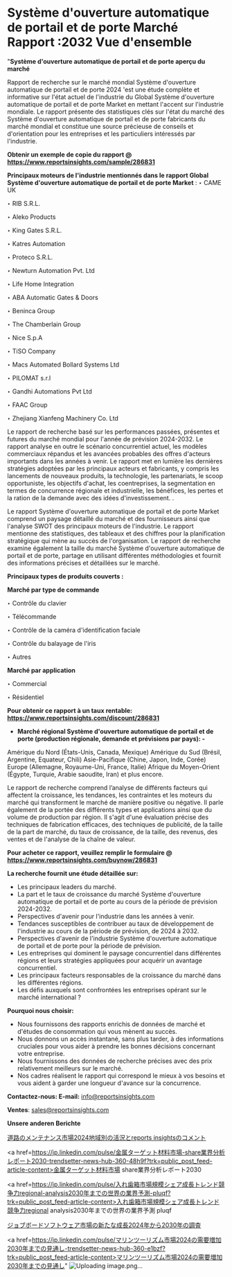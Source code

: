 # Système d'ouverture automatique de portail et de porte Marché Rapport :2032 Vue d'ensemble

"<strong>Système d'ouverture automatique de portail et de porte aperçu du marché</strong>

Rapport de recherche sur le marché mondial Système d'ouverture automatique de portail et de porte 2024 'est une étude complète et informative sur l'état actuel de l'industrie du Global Système d'ouverture automatique de portail et de porte Market en mettant l'accent sur l'industrie mondiale. Le rapport présente des statistiques clés sur l'état du marché des Système d'ouverture automatique de portail et de porte fabricants du marché mondial et constitue une source précieuse de conseils et d'orientation pour les entreprises et les particuliers intéressés par l'industrie.

<strong>Obtenir un exemple de copie du rapport @ <a href=https://www.reportsinsights.com/sample/286831>https://www.reportsinsights.com/sample/286831</a></strong>

<strong>Principaux moteurs de l'industrie mentionnés dans le rapport Global Système d'ouverture automatique de portail et de porte Market</strong> :
‣ CAME UK

‣ RIB S.R.L.

‣ Aleko Products

‣ King Gates S.R.L.

‣ Katres Automation

‣ Proteco S.R.L.

‣ Newturn Automation Pvt. Ltd

‣ Life Home Integration

‣ ABA Automatic Gates & Doors

‣ Beninca Group

‣ The Chamberlain Group

‣ Nice S.p.A

‣ TiSO Company

‣ Macs Automated Bollard Systems Ltd

‣ PILOMAT s.r.l

‣ Gandhi Automations Pvt Ltd

‣ FAAC Group

‣ Zhejiang Xianfeng Machinery Co. Ltd

Le rapport de recherche basé sur les performances passées, présentes et futures du marché mondial pour l'année de prévision 2024-2032. Le rapport analyse en outre le scénario concurrentiel actuel, les modèles commerciaux répandus et les avancées probables des offres d'acteurs importants dans les années à venir. Le rapport met en lumière les dernières stratégies adoptées par les principaux acteurs et fabricants, y compris les lancements de nouveaux produits, la technologie, les partenariats, le scoop opportuniste, les objectifs d'achat, les coentreprises, la segmentation en termes de concurrence régionale et industrielle, les bénéfices, les pertes et la ration de la demande avec des idées d'investissement. .

Le rapport Système d'ouverture automatique de portail et de porte Market comprend un paysage détaillé du marché et des fournisseurs ainsi que l'analyse SWOT des principaux moteurs de l'industrie. Le rapport mentionne des statistiques, des tableaux et des chiffres pour la planification stratégique qui mène au succès de l'organisation. Le rapport de recherche examine également la taille du marché Système d'ouverture automatique de portail et de porte, partage en utilisant différentes méthodologies et fournit des informations précises et détaillées sur le marché.

<strong>Principaux types de produits couverts :</strong>

<strong>Marché par type de commande</Strong>

‣ Contrôle du clavier

‣ Télécommande

‣ Contrôle de la caméra d'identification faciale

‣ Contrôle du balayage de l'iris

‣ Autres

<strong>Marché par application</Strong>

‣ Commercial

‣ Résidentiel

<strong>Pour obtenir ce rapport à un taux rentable: <a href=https://www.reportsinsights.com/discount/286831>https://www.reportsinsights.com/discount/286831</a></strong>
<ul>
  <li><strong>Marché régional Système d'ouverture automatique de portail et de porte (production régionale, demande et prévisions par pays): -</strong></li>
</ul>
Amérique du Nord (États-Unis, Canada, Mexique)
Amérique du Sud (Brésil, Argentine, Equateur, Chili)
Asie-Pacifique (Chine, Japon, Inde, Corée)
Europe (Allemagne, Royaume-Uni, France, Italie)
Afrique du Moyen-Orient (Égypte, Turquie, Arabie saoudite, Iran) et plus encore.

Le rapport de recherche comprend l’analyse de différents facteurs qui affectent la croissance, les tendances, les contraintes et les moteurs du marché qui transforment le marché de manière positive ou négative. Il parle également de la portée des différents types et applications ainsi que du volume de production par région. Il s'agit d'une évaluation précise des techniques de fabrication efficaces, des techniques de publicité, de la taille de la part de marché, du taux de croissance, de la taille, des revenus, des ventes et de l'analyse de la chaîne de valeur.

<strong>Pour acheter ce rapport, veuillez remplir le formulaire @   <a href=https://www.reportsinsights.com/buynow/286831>https://www.reportsinsights.com/buynow/286831</a></strong>

<strong>La recherche fournit une étude détaillée sur:</strong>
<ul>
  <li>Les principaux leaders du marché.</li>
  <li>La part et le taux de croissance du marché Système d'ouverture automatique de portail et de porte au cours de la période de prévision 2024-2032.</li>
  <li>Perspectives d'avenir pour l'industrie dans les années à venir.</li>
  <li>Tendances susceptibles de contribuer au taux de développement de l'industrie au cours de la période de prévision, de 2024 à 2032.</li>
  <li>Perspectives d'avenir de l'industrie Système d'ouverture automatique de portail et de porte pour la période de prévision.</li>
  <li>Les entreprises qui dominent le paysage concurrentiel dans différentes régions et leurs stratégies appliquées pour acquérir un avantage concurrentiel.</li>
  <li>Les principaux facteurs responsables de la croissance du marché dans les différentes régions.</li>
  <li>Les défis auxquels sont confrontées les entreprises opérant sur le marché international ?</li>
</ul>
<strong>Pourquoi nous choisir:</strong>
<ul>
  <li>Nous fournissons des rapports enrichis de données de marché et d'études de consommation qui vous mènent au succès.</li>
  <li>Nous donnons un accès instantané, sans plus tarder, à des informations cruciales pour vous aider à prendre les bonnes décisions concernant votre entreprise.</li>
  <li>Nous fournissons des données de recherche précises avec des prix relativement meilleurs sur le marché.</li>
  <li>Nos cadres réalisent le rapport qui correspond le mieux à vos besoins et vous aident à garder une longueur d'avance sur la concurrence.</li>
</ul>
<strong>Contactez-nous:
</strong><strong>E-mail:</strong> <a href=mailto:info@reportsinsights.com>info@reportsinsights.com</a>

<strong>Ventes</strong>: <a href=mailto:sales@reportsinsights.com>sales@reportsinsights.com</a>

<strong>Unsere anderen Berichte</strong>

<a href=https://www.linkedin.com/pulse/道路のメンテナンス市場2024地域別の活況とreports-insightsのコメント-infopulse-daily-360-ezcof/>道路のメンテナンス市場2024地域別の活況とreports insightsのコメント</a>

<a href=https://jp.linkedin.com/pulse/金属ターゲット材料市場-share業界分析レポート2030-trendsetter-news-hub-360-48h9f?trk=public_post_feed-article-content>金属ターゲット材料市場 share業界分析レポート2030</a>

<a href=https://jp.linkedin.com/pulse/入れ歯箱市場規模シェア成長トレンド競争力regional-analysis2030年までの世界の業界予測-pluqf?trk=public_post_feed-article-content>入れ歯箱市場規模シェア成長トレンド競争力regional analysis2030年までの世界の業界予測 pluqf</a>

<a href=https://www.linkedin.com/pulse/ジョブボードソフトウェア市場の新たな成長2024年から2030年の調査-tribunal-analytics-360-ixhof/>ジョブボードソフトウェア市場の新たな成長2024年から2030年の調査</a>

<a href=https://jp.linkedin.com/pulse/マリンツーリズム市場2024の需要増加2030年までの見通し-trendsetter-news-hub-360-e1bzf?trk=public_post_feed-article-content>マリンツーリズム市場2024の需要増加2030年までの見通し</a>"
![Uploading image.png…]()
